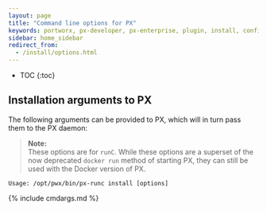 ```yaml
---
layout: page
title: "Command line options for PX"
keywords: portworx, px-developer, px-enterprise, plugin, install, configure, container, storage, runc, oci
sidebar: home_sidebar
redirect_from:
  - /install/options.html
---
```


* TOC
{:toc}

## Installation arguments to PX

The following arguments can be provided to PX, which will in turn pass them to the PX daemon:

>**Note:** <br>
>These options are for `runC`.  While these options are a superset of the now deprecated `docker run` method of starting PX, they can still be used with the Docker version of PX.

```
Usage: /opt/pwx/bin/px-runc install [options]
```

{% include cmdargs.md %}
